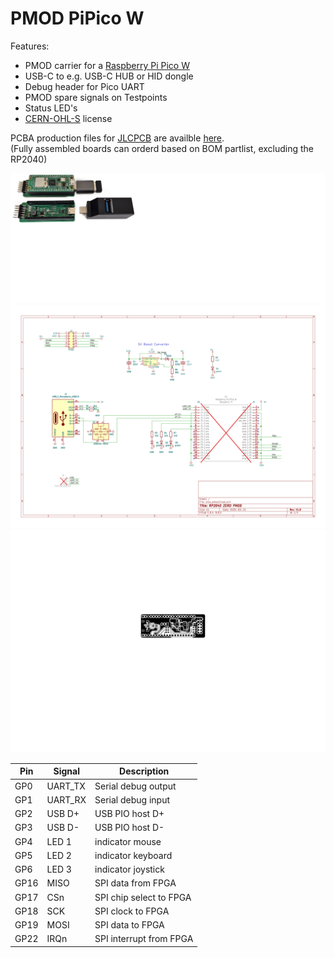 # PMOD PiPico W

Features:
* PMOD carrier for a [Raspberry Pi Pico W](https://www.raspberrypi.com/documentation/microcontrollers/pico-series.html)
* USB-C to e.g. USB-C HUB or HID dongle
* Debug header for Pico UART
* PMOD spare signals on Testpoints
* Status LED's
* [CERN-OHL-S](https://cern-ohl.web.cern.ch/home) license

PCBA production files for [JLCPCB](https://jlcpcb.com) are availble [here](production).  
(Fully assembled boards can orderd based on BOM partlist, excluding the RP2040)  

![PNG](pico_pmod_3d.png)  
![PNG](pico_pmod_scm.png)  
![PNG](pico_pmod_brd.png)  

| Pin | Signal | Description |
|---|---|---|
| GP0  | UART_TX  | Serial debug output |
| GP1  | UART_RX  | Serial debug input |
| GP2  | USB D+ | USB PIO host D+ |
| GP3  | USB D- | USB PIO host D- |
| GP4  | LED 1 | indicator mouse |
| GP5  | LED 2 | indicator keyboard |
| GP6  | LED 3 | indicator joystick |
| GP16 | MISO | SPI data from FPGA |
| GP17 | CSn | SPI chip select to FPGA |
| GP18 | SCK | SPI clock to FPGA |
| GP19 | MOSI | SPI data to FPGA |
| GP22 | IRQn | SPI interrupt from FPGA |